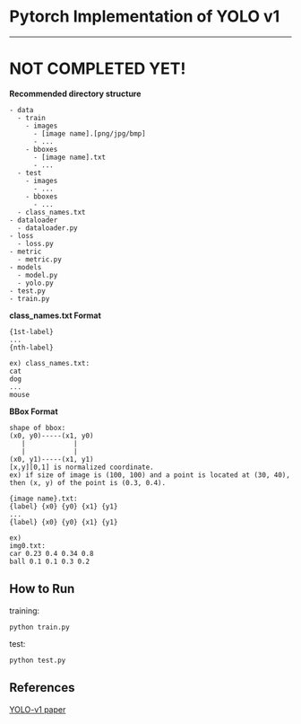 # Pytorch Implementation of YOLO v1

----

# NOT COMPLETED YET!

**Recommended directory structure**
```dir structure
- data
  - train
    - images
      - [image name].[png/jpg/bmp]
      - ...
    - bboxes
      - [image name].txt
      - ...
  - test
    - images
      - ...
    - bboxes
      - ...
  - class_names.txt
- dataloader
  - dataloader.py
- loss
  - loss.py
- metric
  - metric.py
- models
  - model.py
  - yolo.py
- test.py
- train.py
```

**class_names.txt Format**
```
{1st-label}
...
{nth-label}

ex) class_names.txt:
cat
dog
...
mouse
```

**BBox Format**
```bbox format
shape of bbox:
(x0, y0)-----(x1, y0)
   |            |
   |            |
(x0, y1)-----(x1, y1)
[x,y][0,1] is normalized coordinate.
ex) if size of image is (100, 100) and a point is located at (30, 40), then (x, y) of the point is (0.3, 0.4).

{image name}.txt:
{label} {x0} {y0} {x1} {y1}
...
{label} {x0} {y0} {x1} {y1}

ex)
img0.txt:
car 0.23 0.4 0.34 0.8
ball 0.1 0.1 0.3 0.2
```

## How to Run

training:
```
python train.py
```

test:
```
python test.py
```

## References
[YOLO-v1 paper](https://arxiv.org/abs/1506.02640)
